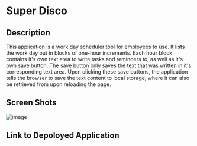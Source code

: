 # Super Disco

## Description
This application is a work day scheduler tool for employees to use.  It lists the work day out in blocks of one-hour increments.  Each hour block contains it's own text area to write tasks and reminders to, as well as it's own save button.  The save button only saves the text that was written in it's corresponding text area.  Upon clicking these save buttons, the application tells the browser to save the text content to local storage, where it can also be retrieved from upon reloading the page.

## Screen Shots
![image](https://user-images.githubusercontent.com/97492722/157800971-66f48b65-1280-43bf-b803-4382b3f95245.png)

## Link to Depoloyed Application

